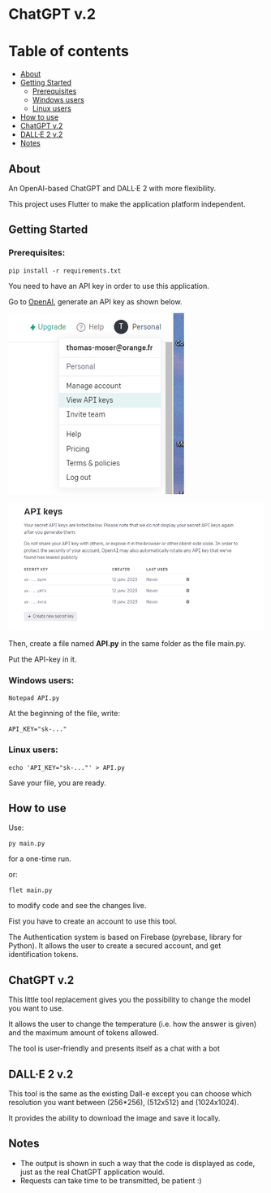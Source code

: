 # ChatGPT v.2
# Table of contents
+ [About](#about)
+ [Getting Started](#getting_started)
    + [Prerequisites](#prerequisites)
    + [Windows users](#windows)
    + [Linux users](#linux)
+ [How to use](#use)
+ [ChatGPT v.2](#chat)
+ [DALL·E 2 v.2](#dalle)
+ [Notes](#notes)

## About <a name = "about"></a>
An OpenAI-based ChatGPT and DALL·E 2 with more flexibility.

This project uses Flutter to make the application platform independent.

## Getting Started <a name = "getting_started"></a>

### Prerequisites: <a name = "prerequisites"></a>
    pip install -r requirements.txt
    
You need to have an API key in order to use this application.

Go to [OpenAI](https://beta.openai.com/overview), generate an API key as shown below.

![Profile, API](/assets/images/emploi.png)

![Profile, generate](/assets/images/emploi2.png)



Then, create a file named __API.py__ in the same folder as the file main.py.

Put the API-key in it.

### Windows users: <a name = "windows"></a>

    Notepad API.py
    
At the beginning of the file, write:

    API_KEY="sk-..."
    
    
### Linux users: <a name = "linux"></a>

    echo 'API_KEY="sk-..."' > API.py


Save your file, you are ready.



## How to use <a name = "use"></a>
Use:

    py main.py

for a one-time run.

or:

    flet main.py
    
to modify code and see the changes live.

Fist you have to create an account to use this tool.

The Authentication system is based on Firebase (pyrebase, library for Python). It allows the user to create a secured account, and get identification tokens.

## ChatGPT v.2 <a name = "chat"></a>

This little tool replacement gives you the possibility to change the model you want to use.

It allows the user to change the temperature (i.e. how the answer is given) and the maximum amount of tokens allowed.

The tool is user-friendly and presents itself as a chat with a bot

## DALL·E 2 v.2 <a name = "dalle"></a>

This tool is the same as the existing Dall-e except you can choose which resolution you want between (256*256), (512x512) and (1024x1024).

It provides the ability to download the image and save it locally.

## Notes <a name = "notes"></a>

- The output is shown in such a way that the code is displayed as code, just as the real ChatGPT application would.
- Requests can take time to be transmitted, be patient :)

